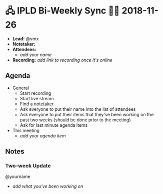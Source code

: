 # 🖧 IPLD Bi-Weekly Sync 🙌🏽 2018-11-26

- **Lead:** @vmx
- **Notetaker:**
- **Attendees:**
  - _add your name_
- **Recording:** _add link to recording once it's online_


## Agenda

- General
  - Start recording
  - Start live stream
  - Find a notetaker
  - Ask everyone to put their name into the list of attendees
  - Ask everyone to put their items that they've been working on the past two weeks (should be done prior to the meeting)
  - Ask for last minute agenda items
- This meeting
  - _add your agenda item_


## Notes

<!-- After each call, the notetaker submits a PR to https://github.com/ipld/team-mgmt to store the notes on the meeting-notes folder -->


### Two-week Update

@yourname
 - _add what you've been working on_
